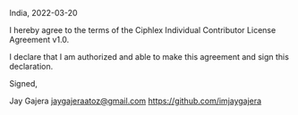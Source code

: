 India, 2022-03-20

I hereby agree to the terms of the Ciphlex Individual Contributor License
Agreement v1.0.

I declare that I am authorized and able to make this agreement and sign this
declaration.

Signed,

Jay Gajera jaygajeraatoz@gmail.com https://github.com/imjaygajera
